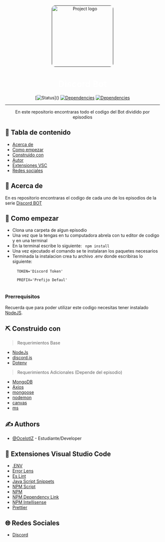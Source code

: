 <p align="center">
  <a href="" rel="noopener">
 <img width=200px height=200px src="https://i.imgur.com/2f0Oj1l.gif" alt="Project logo" style="border-radius:10px"></a>
</p>

<h1 align="center" style="color:white;">Discord Bot</h1>

<div align="center">

[![Status](https://img.shields.io/badge/status-active-green?)]()
[![Dependencies](https://img.shields.io/badge/discord.js-v13-blue?&logo=discord)](https://discordjs.guide/additional-info/changes-in-v13.html#before-you-start)
[![Dependencies](https://img.shields.io/badge/NodeJS-16.6-green?&logo=Node.js)](https://nodejs.org/es/)

<!-- [![License](https://img.shields.io/badge/license-MIT-blue.svg)]() -->
<!-- https://img.shields.io/badge/NodeJS-16.6-green?style=for-the-badge -->

</div>

---

<p align="center"> En este repositorio encontraras todo el codigo del Bot dividido por episodios
    <br> 
</p>

## 📝 Tabla de contenido

- [Acerca de](#about)
- [Como empezar](#getting_started)
- [Construido con](#built_using)
- [Autor](#authors)
- [Extensiones VSC](#extra)
- [Redes sociales](#redes)

## 🧐 Acerca de <a name = "about"></a>

En es repositorio encontraras el codigo de cada uno de los episodios de la serie [Discord BOT](https://youtube.com/playlist?list=PLbObns2wf7idE6FqlGHcA-eM25YMLPsBR)

## 🏁 Como empezar <a name = "getting_started"></a>

<ul>
  <li> Clona una carpeta de algun episodio
  <li> Una vez que la tengas en tu computadora abrela con tu editor de codigo y en una terminal
  <li> En la terminal escribe lo siguiente: <code> npm install </code>
  <li> Una vez ejecutado el comando se te instalaran los paquetes necesarios
  <li> Terminada la instalacion crea tu archivo .env donde escribiras lo siguiente:<br>
  <code>
  TOKEN='Discord Token' <br>
  PREFIX='Prefijo Defaul'
  </code>
</ul>

### Prerrequisitos

Recuerda que para poder utilizar este codigo necesitas tener instalado [NodeJS](https://nodejs.org/es/).

## ⛏️ Construido con <a name = "built_using"></a>

> Requerimientos Base

- [NodeJs](https://nodejs.org/en/)
- [discord.js](https://discordjs.guide/additional-info/changes-in-v13.html#before-you-start)
- [Dotenv](https://www.npmjs.com/package/dotenv)

> Requerimientos Adicionales (Depende del episodio)

- [MongoDB](https://www.mongodb.com/cloud/atlas/lp/try2?utm_source=google&utm_campaign=gs_americas_mexico_search_brand_atlas_desktop&utm_term=mongodb%20npm&utm_medium=cpc_paid_search&utm_ad=e&utm_ad_campaign_id=1718986519&gclid=CjwKCAjwsNiIBhBdEiwAJK4khr8g89w5QEFMdQLdf8Z400Mw36R0iQOCAYDr3026IuRmKZLlS9Bu1hoC4pkQAvD_BwE)
- [Axios](https://www.npmjs.com/package/axios)
- [mongoose](https://www.npmjs.com/package/mongoose)
- [nodemon](https://www.npmjs.com/package/nodemon)
- [canvas](https://www.npmjs.com/package/canvas)
- [ms](https://www.npmjs.com/package/ms)

## ✍️ Authors <a name = "authors"></a>

- [@OcelotlZ](https://github.com/McOcelotl) - Estudiante/Developer

## 🌟 Extensiones Visual Studio Code <a name = "extra"></a>

- [.ENV](https://marketplace.visualstudio.com/items?itemName=IronGeek.vscode-env)
- [Error Lens](https://marketplace.visualstudio.com/items?itemName=usernamehw.errorlens)
- [Es Lint](https://marketplace.visualstudio.com/items?itemName=dbaeumer.vscode-eslint)
- [Java Script Snippets](https://marketplace.visualstudio.com/items?itemName=xabikos.JavaScriptSnippets)
- [NPM Script](https://marketplace.visualstudio.com/items?itemName=eg2.vscode-npm-script)
- [NPM](https://marketplace.visualstudio.com/items?itemName=fknop.vscode-npm)
- [NPM Dependency Link](https://marketplace.visualstudio.com/items?itemName=herrmannplatz.npm-dependency-links)
- [NPM Intellisense](https://marketplace.visualstudio.com/items?itemName=christian-kohler.npm-intellisense)
- [Prettier](https://marketplace.visualstudio.com/items?itemName=esbenp.prettier-vscode)

## 🌐 Redes Sociales <a name = "redes"></a>

- [Discord](https://discord.gg/Kp5uZUY8AC)
